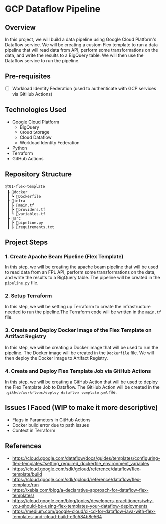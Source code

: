 # GCP Dataflow Pipeline

## Overview

In this project, we will build a data pipeline using Google Cloud Platform's Dataflow service. We will be creating a custom Flex template to run a data pipeline that will read data from API, perform some transformations on the data, and write the results to a BigQuery table. We will then use the Dataflow service to run the pipeline.

## Pre-requisites

- [ ] Workload Identity Federation (used to authenticate with GCP services via GitHub Actions)

## Technologies Used

- Google Cloud Platform
  - BigQuery
  - Cloud Storage
  - Cloud Dataflow
  - Workload Identity Federation
- Python
- Terraform
- GitHub Actions

## Repository Structure

```
📦01-flex-template
 ┣ 📂docker
 ┃ ┗ 📜Dockerfile
 ┣ 📂infra
 ┃ ┣ 📜main.tf
 ┃ ┣ 📜providers.tf
 ┃ ┗ 📜variables.tf
 ┣ 📂src
 ┃ ┣ 📜pipeline.py
 ┃ ┣ 📜requirements.txt
```

## Project Steps

### 1. Create Apache Beam Pipeline (Flex Template)

In this step, we will be creating the apache beam pipeline that will be used to read data from an FPL API, perform some transformations on the data, and write the results to a BigQuery table. The pipeline will be created in the `pipeline.py` file.

### 2. Setup Terraform

In this step, we will be setting up Terraform to create the infrastructure needed to run the pipeline.The Terraform code will be written in the `main.tf` file.

### 3. Create and Deploy Docker Image of the Flex Template on Artifact Registry

In this step, we will be creating a Docker image that will be used to run the pipeline. The Docker image will be created in the `Dockerfile` file. We will then deploy the Docker image to Artifact Registry.

### 4. Create and Deploy Flex Template Job via GitHub Actions

In this step, we will be creating a GitHub Action that will be used to deploy the Flex Template Job to Dataflow. The GitHub Action will be created in the `.github/workflows/deploy-dataflow-template.yml` file.

## Issues I Faced (WIP to make it more descriptive)

- Flags in Parameters in GitHub Actions
- Docker build error due to path issues
- Context in Terraform

## References

- https://cloud.google.com/dataflow/docs/guides/templates/configuring-flex-templates#setting_required_dockerfile_environment_variables
- https://cloud.google.com/sdk/gcloud/reference/dataflow/flex-template/build
- https://cloud.google.com/sdk/gcloud/reference/dataflow/flex-template/run
- https://xebia.com/blog/a-declarative-approach-for-dataflow-flex-templates/
- https://cloud.google.com/blog/topics/developers-practitioners/why-you-should-be-using-flex-templates-your-dataflow-deployments
- https://medium.com/google-cloud/ci-cd-for-dataflow-java-with-flex-templates-and-cloud-build-e3c584b8e564
